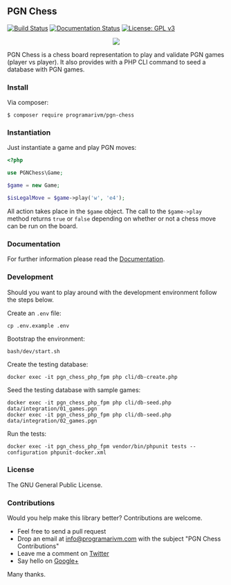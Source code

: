 ## PGN Chess

[![Build Status](https://travis-ci.org/programarivm/pgn-chess.svg?branch=master)](https://travis-ci.org/programarivm/pgn-chess)
[![Documentation Status](https://readthedocs.org/projects/pgn-chess/badge/?version=latest)](https://pgn-chess.readthedocs.io/en/latest/?badge=latest)
[![License: GPL v3](https://img.shields.io/badge/License-GPL%20v3-blue.svg)](https://www.gnu.org/licenses/gpl-3.0)

<p align="center">
	<img src="https://github.com/programarivm/pgn-chess/blob/master/resources/chess-move.jpg" />
</p>

PGN Chess is a chess board representation to play and validate PGN games (player vs player). It also provides with a PHP CLI command to seed a database with PGN games.

### Install

Via composer:

    $ composer require programarivm/pgn-chess

### Instantiation

Just instantiate a game and play PGN moves:

```php
<?php

use PGNChess\Game;

$game = new Game;

$isLegalMove = $game->play('w', 'e4');
```
All action takes place in the `$game` object. The call to the `$game->play` method returns `true` or `false` depending on whether or not a chess move can be run on the board.

### Documentation

For further information please read the [Documentation](https://pgn-chess.readthedocs.io/en/latest/).

### Development

Should you want to play around with the development environment follow the steps below.

Create an `.env` file:

	cp .env.example .env

Bootstrap the environment:

	bash/dev/start.sh

Create the testing database:

	docker exec -it pgn_chess_php_fpm php cli/db-create.php

Seed the testing database with sample games:

	docker exec -it pgn_chess_php_fpm php cli/db-seed.php data/integration/01_games.pgn
	docker exec -it pgn_chess_php_fpm php cli/db-seed.php data/integration/02_games.pgn

Run the tests:

	docker exec -it pgn_chess_php_fpm vendor/bin/phpunit tests --configuration phpunit-docker.xml

### License

The GNU General Public License.

### Contributions

Would you help make this library better? Contributions are welcome.

- Feel free to send a pull request
- Drop an email at info@programarivm.com with the subject "PGN Chess Contributions"
- Leave me a comment on [Twitter](https://twitter.com/programarivm)
- Say hello on [Google+](https://plus.google.com/+Programarivm)

Many thanks.
